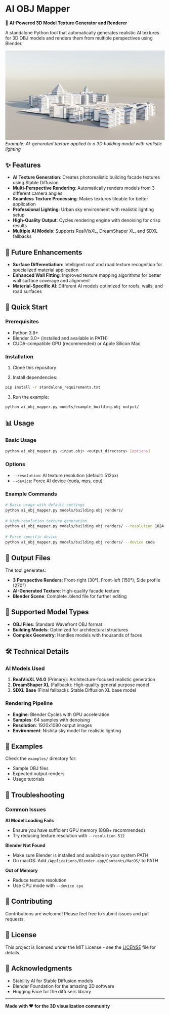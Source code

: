 # AI OBJ Mapper

🎨 **AI-Powered 3D Model Texture Generator and Renderer**

A standalone Python tool that automatically generates realistic AI textures for 3D OBJ models and renders them from multiple perspectives using Blender.

![Example Output](output/test/perspective_front_right.png)
*Example: AI-generated texture applied to a 3D building model with realistic lighting*

## ✨ Features

- **AI Texture Generation**: Creates photorealistic building facade textures using Stable Diffusion
- **Multi-Perspective Rendering**: Automatically renders models from 3 different camera angles
- **Seamless Texture Processing**: Makes textures tileable for better application
- **Professional Lighting**: Urban sky environment with realistic lighting setup
- **High-Quality Output**: Cycles rendering engine with denoising for crisp results
- **Multiple AI Models**: Supports RealVisXL, DreamShaper XL, and SDXL fallbacks

## 🔮 Future Enhancements

- **Surface Differentiation**: Intelligent roof and road texture recognition for specialized material application
- **Enhanced Wall Fitting**: Improved texture mapping algorithms for better wall surface coverage and alignment
- **Material-Specific AI**: Different AI models optimized for roofs, walls, and road surfaces

## 🚀 Quick Start

### Prerequisites

- Python 3.8+
- Blender 3.0+ (installed and available in PATH)
- CUDA-compatible GPU (recommended) or Apple Silicon Mac

### Installation

1. Clone this repository

2. Install dependencies:
```bash
pip install -r standalone_requirements.txt
```

3. Run the example:
```bash
python ai_obj_mapper.py models/example_building.obj output/
```

## 📊 Usage

### Basic Usage

```bash
python ai_obj_mapper.py <input.obj> <output_directory> [options]
```

### Options

- `--resolution`: AI texture resolution (default: 512px)
- `--device`: Force AI device (cuda, mps, cpu)

### Example Commands

```bash
# Basic usage with default settings
python ai_obj_mapper.py models/building.obj renders/

# High-resolution texture generation
python ai_obj_mapper.py models/building.obj renders/ --resolution 1024

# Force specific device
python ai_obj_mapper.py models/building.obj renders/ --device cuda
```

## 📁 Output Files

The tool generates:

- **3 Perspective Renders**: Front-right (30°), Front-left (150°), Side profile (270°)
- **AI-Generated Texture**: High-quality facade texture
- **Blender Scene**: Complete .blend file for further editing

## 🎯 Supported Model Types

- **OBJ Files**: Standard Wavefront OBJ format
- **Building Models**: Optimized for architectural structures
- **Complex Geometry**: Handles models with thousands of faces

## 🛠️ Technical Details

### AI Models Used
1. **RealVisXL V4.0** (Primary): Architecture-focused realistic generation
2. **DreamShaper XL** (Fallback): High-quality general purpose model
3. **SDXL Base** (Final fallback): Stable Diffusion XL base model

### Rendering Pipeline
- **Engine**: Blender Cycles with GPU acceleration
- **Samples**: 64 samples with denoising
- **Resolution**: 1920x1080 output images
- **Environment**: Nishita sky model for realistic lighting

## 📖 Examples

Check the `examples/` directory for:
- Sample OBJ files
- Expected output renders
- Usage tutorials

## 🔧 Troubleshooting

### Common Issues

**AI Model Loading Fails**
- Ensure you have sufficient GPU memory (8GB+ recommended)
- Try reducing texture resolution with `--resolution 512`

**Blender Not Found**
- Make sure Blender is installed and available in your system PATH
- On macOS: Add `/Applications/Blender.app/Contents/MacOS/` to PATH

**Out of Memory**
- Reduce texture resolution
- Use CPU mode with `--device cpu`

## 🤝 Contributing

Contributions are welcome! Please feel free to submit issues and pull requests.

## 📄 License

This project is licensed under the MIT License - see the [LICENSE](LICENSE) file for details.

## 🙏 Acknowledgments

- Stability AI for Stable Diffusion models
- Blender Foundation for the amazing 3D software
- Hugging Face for the diffusers library

---

**Made with ❤️ for the 3D visualization community** 